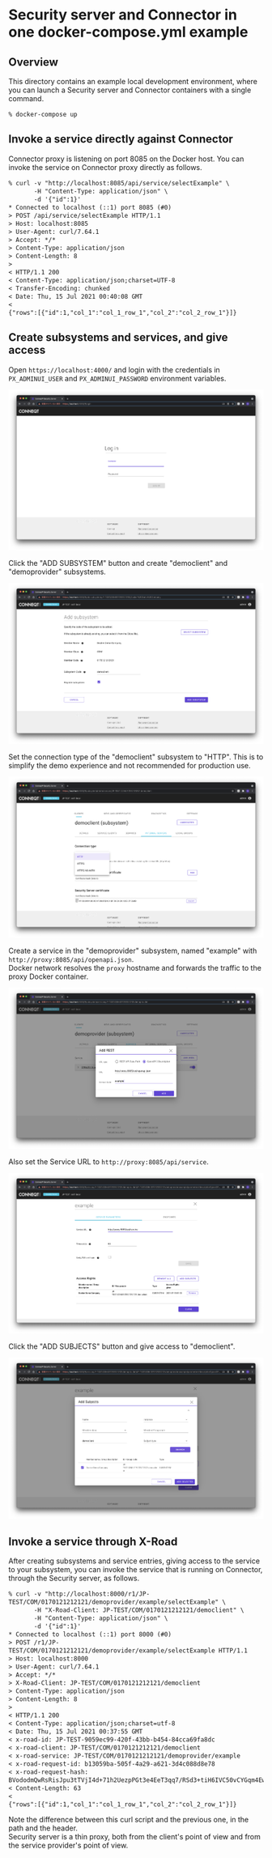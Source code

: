 Security server and Connector in one docker-compose.yml example
===============================================================

## Overview

This directory contains an example local development environment,
where you can launch a Security server and Connector containers with a single command.

```
% docker-compose up
```

## Invoke a service directly against Connector

Connector proxy is listening on port 8085 on the Docker host.
You can invoke the service on Connector proxy directly as follows.

```
% curl -v "http://localhost:8085/api/service/selectExample" \
       -H "Content-Type: application/json" \
       -d '{"id":1}'
* Connected to localhost (::1) port 8085 (#0)
> POST /api/service/selectExample HTTP/1.1
> Host: localhost:8085
> User-Agent: curl/7.64.1
> Accept: */*
> Content-Type: application/json
> Content-Length: 8
>
< HTTP/1.1 200
< Content-Type: application/json;charset=UTF-8
< Transfer-Encoding: chunked
< Date: Thu, 15 Jul 2021 00:40:08 GMT
<
{"rows":[{"id":1,"col_1":"col_1_row_1","col_2":"col_2_row_1"}]}
```

## Create subsystems and services, and give access

Open `https://localhost:4000/` and login with the credentials in `PX_ADMINUI_USER` and `PX_ADMINUI_PASSWORD` environment variables.

![Login](images/login.png)

Click the "ADD SUBSYSTEM" button and create "democlient" and "demoprovider" subsystems.

![Create subsystems](images/subsystem.png)

Set the connection type of the "democlient" subsystem to "HTTP". This is to simplify the demo experience and not recommended for production use.

![Connection type](images/connectiontype.png)

Create a service in the "demoprovider" subsystem, named "example" with `http://proxy:8085/api/openapi.json`.  
Docker network resolves the `proxy` hostname and forwards the traffic to the proxy Docker container.

![Service](images/service.png)

Also set the Service URL to `http://proxy:8085/api/service`.

![Service URL](images/serviceurl.png)

Click the "ADD SUBJECTS" button and give access to "democlient".

![Add subject](images/addsubject.png)

## Invoke a service through X-Road

After creating subsystems and service entries, giving access to the service to your subsystem,
you can invoke the service that is running on Connector,
through the Security server, as follows.

```
% curl -v "http://localhost:8000/r1/JP-TEST/COM/0170121212121/demoprovider/example/selectExample" \
       -H "X-Road-Client: JP-TEST/COM/0170121212121/democlient" \
       -H "Content-Type: application/json" \
       -d '{"id":1}'
* Connected to localhost (::1) port 8000 (#0)
> POST /r1/JP-TEST/COM/0170121212121/demoprovider/example/selectExample HTTP/1.1
> Host: localhost:8000
> User-Agent: curl/7.64.1
> Accept: */*
> X-Road-Client: JP-TEST/COM/0170121212121/democlient
> Content-Type: application/json
> Content-Length: 8
>
< HTTP/1.1 200
< Content-Type: application/json;charset=utf-8
< Date: Thu, 15 Jul 2021 00:37:55 GMT
< x-road-id: JP-TEST-9059ec99-420f-43bb-b454-84cca69fa8dc
< x-road-client: JP-TEST/COM/0170121212121/democlient
< x-road-service: JP-TEST/COM/0170121212121/demoprovider/example
< x-road-request-id: b13059ba-505f-4a29-a621-3d4c088d8e78
< x-road-request-hash: BVododmQwRsRisJpu3tTVjI4d+71h2UezpPGt3e4EeT3qq7/RSd3+tiH6IVC50vCYGqm4EwrmNmOuLLepaM07g==
< Content-Length: 63
<
{"rows":[{"id":1,"col_1":"col_1_row_1","col_2":"col_2_row_1"}]}
```

Note the difference between this curl script and the previous one, in the path and the header.  
Security server is a thin proxy, both from the client's point of view and from the service provider's point of view.
